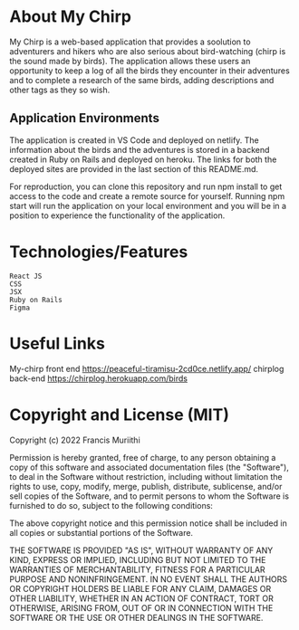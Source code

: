 # About My Chirp

My Chirp is a web-based application that provides a soolution to adventurers and hikers who are also serious about bird-watching (chirp is the sound made by birds). The application allows these users an opportunity to keep a log of all the birds they encounter in their adventures and to complete a research of the same birds, adding descriptions and other tags as they so wish. 

## Application Environments
The application is created in VS Code and deployed on netlify. The information about the birds and the adventures is stored in a backend created in Ruby on Rails and deployed on heroku. The links for both the deployed sites are provided in the last section of this README.md.

For reproduction, you can clone this repository and run npm install to get access to the code and create a remote source for yourself. Running npm start will run the application on your local environment and you will be in a position to experience the functionality of the application. 

# Technologies/Features
    React JS
    CSS
    JSX
    Ruby on Rails
    Figma
# Useful Links
My-chirp front end   https://peaceful-tiramisu-2cd0ce.netlify.app/
chirplog back-end    https://chirplog.herokuapp.com/birds 

# Copyright and License (MIT)
Copyright (c) 2022 Francis Muriithi

Permission is hereby granted, free of charge, to any person obtaining a copy of this software and associated documentation files (the "Software"), to deal in the Software without restriction, including without limitation the rights to use, copy, modify, merge, publish, distribute, sublicense, and/or sell copies of the Software, and to permit persons to whom the Software is furnished to do so, subject to the following conditions:

The above copyright notice and this permission notice shall be included in all copies or substantial portions of the Software.

THE SOFTWARE IS PROVIDED "AS IS", WITHOUT WARRANTY OF ANY KIND, EXPRESS OR IMPLIED, INCLUDING BUT NOT LIMITED TO THE WARRANTIES OF MERCHANTABILITY, FITNESS FOR A PARTICULAR PURPOSE AND NONINFRINGEMENT. IN NO EVENT SHALL THE AUTHORS OR COPYRIGHT HOLDERS BE LIABLE FOR ANY CLAIM, DAMAGES OR OTHER LIABILITY, WHETHER IN AN ACTION OF CONTRACT, TORT OR OTHERWISE, ARISING FROM, OUT OF OR IN CONNECTION WITH THE SOFTWARE OR THE USE OR OTHER DEALINGS IN THE SOFTWARE.

